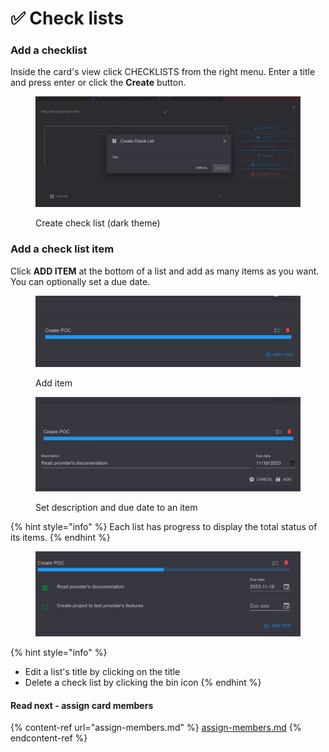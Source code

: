 # ✅ Check lists

### Add a checklist

Inside the card's view click CHECKLISTS from the right menu. Enter a title and press enter or click the **Create** button.



<figure><img src="../.gitbook/assets/create-check-list.png" alt=""><figcaption><p>Create check list (dark theme)</p></figcaption></figure>

### Add a check list item

Click **ADD ITEM** at the bottom of a list and add as many items as you want. You can optionally set a due date.



<figure><img src="../.gitbook/assets/add-check-list-item.png" alt=""><figcaption><p>Add item</p></figcaption></figure>

<figure><img src="../.gitbook/assets/add-check-list-item-description.png" alt=""><figcaption><p>Set description and due date to an item</p></figcaption></figure>



{% hint style="info" %}
Each list has progress to display the total status of its items.
{% endhint %}

<figure><img src="../.gitbook/assets/check-list-status.png" alt=""><figcaption></figcaption></figure>

{% hint style="info" %}
* Edit a list's title by clicking on the title
* Delete a check list by clicking the bin icon
{% endhint %}

#### Read next - assign card members

{% content-ref url="assign-members.md" %}
[assign-members.md](assign-members.md)
{% endcontent-ref %}
